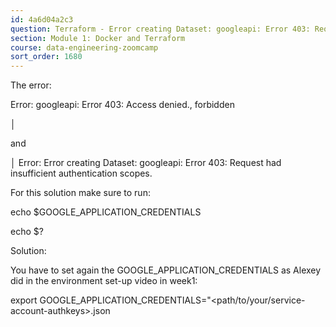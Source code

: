 ```yaml
---
id: 4a6d04a2c3
question: Terraform - Error creating Dataset: googleapi: Error 403: Request had insufficient authentication scopes
section: Module 1: Docker and Terraform
course: data-engineering-zoomcamp
sort_order: 1680
---
```


The error:

Error: googleapi: Error 403: Access denied., forbidden

│

and

│ Error: Error creating Dataset: googleapi: Error 403: Request had insufficient authentication scopes.

For this solution make sure to run:

echo $GOOGLE_APPLICATION_CREDENTIALS

echo $?

Solution:

You have to set again the GOOGLE_APPLICATION_CREDENTIALS as Alexey did in the environment set-up video in week1:

export GOOGLE_APPLICATION_CREDENTIALS="<path/to/your/service-account-authkeys>.json

